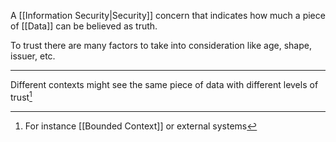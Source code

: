 A [[Information Security|Security]] concern that indicates how much a piece of [[Data]] can be believed as truth.

To trust there are many factors to take into consideration like age, shape, issuer, etc.

---

Different contexts might see the same piece of data with different levels of trust[^1]

[^1]: For instance [[Bounded Context]] or external systems